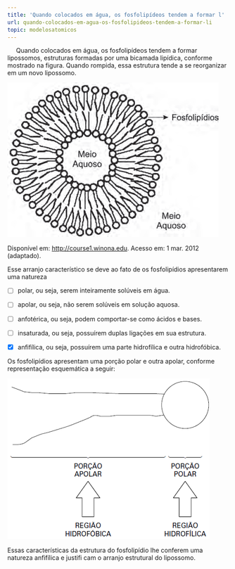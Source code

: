 ```yaml
---
title: 'Quando colocados em água, os fosfolipídeos tendem a formar l'
url: quando-colocados-em-agua-os-fosfolipideos-tendem-a-formar-li
topic: modelosatomicos
---
```



     Quando colocados em água, os fosfolipídeos tendem a formar lipossomos, estruturas formadas por uma bicamada lipídica, conforme mostrado na figura. Quando rompida, essa estrutura tende a se reorganizar em um novo lipossomo.

![](6ea6fbff-65fd-fa2b-43ae-6ed201cd0987.png)

Disponível em: http://course1.winona.edu. Acesso em: 1 mar. 2012 (adaptado).

Esse arranjo característico se deve ao fato de os fosfolipídios apresentarem uma natureza



- [ ] polar, ou seja, serem inteiramente solúveis em água.
- [ ] apolar, ou seja, não serem solúveis em solução aquosa.
- [ ] anfotérica, ou seja, podem comportar-se como ácidos e bases.
- [ ] insaturada, ou seja, possuírem duplas ligações em sua estrutura.
- [x] anfifílica, ou seja, possuírem uma parte hidrofílica e outra hidrofóbica.


Os fosfolipídios apresentam uma porção polar e outra apolar, conforme representação esquemática a seguir:

![](5c76dc3c-95e2-b3da-c5df-4f3287b9a422.png)

Essas características da estrutura do fosfolipídio lhe conferem uma natureza anfifílica e justifi cam o arranjo estrutural do lipossomo.
